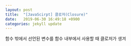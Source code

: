 ```yaml
---
layout: post
title:  "[JavaScirpt] 클로저(Closure)"
date:   2019-06-30 16:49:18 +0900
categories: jekyll update
---
```


 함수 밖에서 선언된 변수를 함수 내부에서 사용할 때 클로저가 생겨
